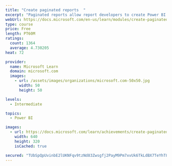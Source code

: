 ```yaml
---
title: "Create paginated reports  "
excerpt: "Paginated reports allow report developers to create Power BI artifacts that have tightly controlled rendering requirements. Paginated reports are ideal for creating sales invoices, receipts, purchase orders, and tabular data. This module will teach you how to create reports, add parameters, and work with tables and charts in paginated reports."
webUrl: https://docs.microsoft.com/en-us/learn/modules/create-paginated-reports-power-bi/
type: course
price: Free
length: PT60M
ratings:
  count: 1364
  average: 4.730205
heat: 72

provider:
  name: Microsoft Learn
  domain: microsoft.com
  images:
    - url: /assets/images/organizations/microsoft.com-50x50.jpg
      width: 50
      height: 50

levels:
  - Intermediate

topics:
  - Power BI

images:
  - url: https://docs.microsoft.com/learn/achievements/create-paginated-reports-power-bi-social.png
    width: 640
    height: 320
    isCached: true

secured: "TUbSpQpUvinbE2lUKNFqv9tzNd83Zwsgfj2PayM9Pm7xvUk6TkLdBX7TeYhT8NAnXAc8rLFYAteY8J2cWTtLKikDjpnhrU2mWWz5xK2PrJ6ICO2DIQPcC/E8E10a9S8ur7TYHLYz0fIPJXLzwEjwG2v3MZMobggEqdlUR5ztYWBLcEXGkw/yJ/f1r5ams2FJhQs3vIlSOPUHhFRd5JBtzcpGpdVIPQVgRTGWxCHe0Cpx0ZV21NAz2Vx7AIcymZyDrlsMYECpwh1jYTnEEB3Wv73cCRCc5IQKfWmCl5x7a4gjm4XpHCSTRTa8un3lbvUAx1XQJJ8c1MEEH0OfcurxAgJLuTML/MBzEJJC9pjh/HHcu82ZRPnkbOOpmhTdOi/Tyc/HRql44q3BivCYODjnV36rpfRXEajEjdel9HUme7U=;lnUeOb17We7+Kce2j3K/SQ=="
---
```


